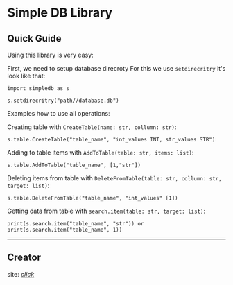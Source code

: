 # Simple DB Library #

## Quick Guide ##

Using this library is very easy:

First, we need to setup database direcroty
For this we use `setdirecritry` it's look like that:

    import simpledb as s

    s.setdirecritry("path//database.db")


Examples how to use all operations:

Creating table with `CreateTable(name: str, collumn: str)`:

    s.table.CreateTable("table_name", "int_values INT, str_values STR")


Adding to table items with `AddToTable(table: str, items: list)`:

    s.table.AddToTable("table_name", [1,"str"])


Deleting items from table with `DeleteFromTable(table: str, collumn: str, target: list)`:

    s.table.DeleteFromTable("table_name", "int_values" [1])


Getting data from table with `search.item(table: str, target: list)`:

    print(s.search.item("table_name", "str")) or print(s.search.item("table_name", 1))



----------


## Creator ##
site:  [*click*](https://johnywessel.github.io/) 
